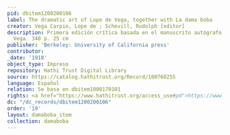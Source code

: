 ```yaml
---
pid: dbitem1200200106
label: The dramatic art of Lope de Vega, together with La dama boba
creator: Vega Carpio, Lope de ; Schevill, Rudolph [editor]
description: Primera edición crítica basada en el manuscrito autógrafo de Lope de
  Vega. 340 p. 25 cm
publisher: 'Berkeley: University of California press'
contributor:
_date: '1918'
object_type: Impreso
repository: Hathi Trust Digital Library
source: https://catalog.hathitrust.org/Record/100760255
language: Español
relation: Se basa en dbitem1000170101
rights: <a href="https://www.hathitrust.org/access_use#pd">https://www.hathitrust.org/access_use#pd</a>
dc: "/dc_records/dbitem1200200106"
order: '19'
layout: damaboba_item
collection: damaboba
---
```

